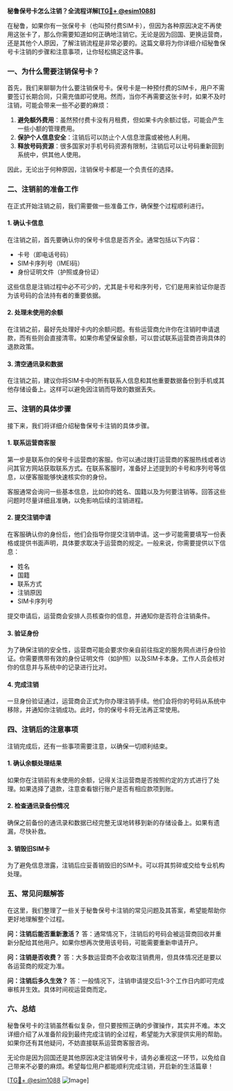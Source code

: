 **秘鲁保号卡怎么注销？全流程详解[[TG💪+ @esim1088](https://t.me/s/esim1088)]**

在秘鲁，如果你有一张保号卡（也叫预付费SIM卡），但因为各种原因决定不再使用这张卡了，那么你需要知道如何正确地注销它。无论是因为回国、更换运营商，还是其他个人原因，了解注销流程是非常必要的。这篇文章将为你详细介绍秘鲁保号卡注销的步骤和注意事项，让你轻松搞定这件事。

### 一、为什么需要注销保号卡？

首先，我们来聊聊为什么要注销保号卡。保号卡是一种预付费的SIM卡，用户不需要签订长期合同，只需充值即可使用。然而，当你不再需要这张卡时，如果不及时注销，可能会带来一些不必要的麻烦：

1. **避免额外费用**：虽然预付费卡没有月租费，但如果卡内余额过低，可能会产生一些小额的管理费用。
2. **保护个人信息安全**：注销后可以防止个人信息泄露或被他人利用。
3. **释放号码资源**：很多国家对手机号码资源有限制，注销后可以让号码重新回到系统中，供其他人使用。

因此，无论出于何种原因，注销保号卡都是一个负责任的选择。

### 二、注销前的准备工作

在正式开始注销之前，我们需要做一些准备工作，确保整个过程顺利进行。

#### 1. 确认卡信息

在注销之前，首先要确认你的保号卡信息是否齐全。通常包括以下内容：
- 卡号（即电话号码）
- SIM卡序列号（IMEI码）
- 身份证明文件（护照或身份证）

这些信息是注销过程中必不可少的，尤其是卡号和序列号，它们是用来验证你是否为该号码的合法持有者的重要依据。

#### 2. 处理未使用的余额

在注销之前，最好先处理好卡内的余额问题。有些运营商允许你在注销时申请退款，而有些则会直接清零。如果你希望保留余额，可以尝试联系运营商咨询具体的退款政策。

#### 3. 清空通讯录和数据

在注销之前，建议你将SIM卡中的所有联系人信息和其他重要数据备份到手机或其他存储设备上。这样可以避免因注销而导致的数据丢失。

### 三、注销的具体步骤

接下来，我们将详细介绍秘鲁保号卡注销的具体步骤。

#### 1. 联系运营商客服

第一步是联系你的保号卡运营商的客服。你可以通过拨打运营商的客服热线或者访问其官方网站获取联系方式。在联系客服时，准备好上述提到的卡号和序列号等信息，以便客服能够快速核实你的身份。

客服通常会询问一些基本信息，比如你的姓名、国籍以及为何要注销等。回答这些问题时尽量详细且准确，以免影响后续的注销进程。

#### 2. 提交注销申请

在客服确认你的身份后，他们会指导你提交注销申请。这一步可能需要填写一份表格或提供书面声明，具体要求取决于运营商的规定。一般来说，你需要提供以下信息：
- 姓名
- 国籍
- 联系方式
- 注销原因
- SIM卡序列号

提交申请后，运营商会安排人员核查你的信息，并通知你是否符合注销条件。

#### 3. 验证身份

为了确保注销的安全性，运营商可能会要求你亲自前往指定的服务网点进行身份验证。你需要携带有效的身份证明文件（如护照）以及SIM卡本身。工作人员会核对你的信息并与系统中的记录进行比对。

#### 4. 完成注销

一旦身份验证通过，运营商会正式为你办理注销手续。他们会将你的号码从系统中移除，并通知你注销成功。此时，你的保号卡将无法再正常使用。

### 四、注销后的注意事项

注销完成后，还有一些事项需要注意，以确保一切顺利结束。

#### 1. 确认余额处理结果

如果你在注销前有未使用的余额，记得关注运营商是否按照约定的方式进行了处理。如果选择了退款，注意查看银行账户是否有相应款项到账。

#### 2. 检查通讯录备份情况

确保之前备份的通讯录和数据已经完整无误地转移到新的存储设备上。如果有遗漏，尽快补救。

#### 3. 销毁旧SIM卡

为了避免信息泄露，注销后应妥善销毁旧的SIM卡。可以将其剪碎或交给专业机构处理。

### 五、常见问题解答

在这里，我们整理了一些关于秘鲁保号卡注销的常见问题及其答案，希望能帮助你更好地理解整个过程。

**问：注销后能否重新激活？**
答：通常情况下，注销后的号码会被运营商回收并重新分配给其他用户。如果你想再次使用该号码，可能需要重新申请开户。

**问：注销是否收费？**
答：大多数运营商不会收取注销费用，但具体情况还是要以各运营商的规定为准。

**问：注销后多久生效？**
答：一般情况下，注销申请提交后1-3个工作日内即可完成审核并生效。具体时间视运营商而定。

### 六、总结

秘鲁保号卡的注销虽然看似复杂，但只要按照正确的步骤操作，其实并不难。本文详细介绍了从准备阶段到最终完成注销的全过程，希望能为大家提供实用的帮助。如果你还有其他疑问，不妨直接联系运营商客服咨询。

无论你是因为回国还是其他原因决定注销保号卡，请务必重视这一环节，以免给自己带来不必要的麻烦。希望每位用户都能顺利完成注销，开启新的生活篇章！

[[TG💪+ @esim1088](https://t.me/s/esim1088) ![Image](https://i.postimg.cc/4NQfJmqS/Snipaste-2025-05-13-00-14-12.png)]